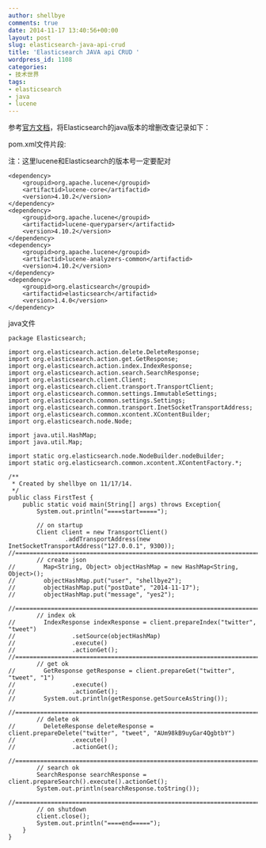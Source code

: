 ```yaml
---
author: shellbye
comments: true
date: 2014-11-17 13:40:56+00:00
layout: post
slug: elasticsearch-java-api-crud
title: 'Elasticsearch JAVA api CRUD '
wordpress_id: 1108
categories:
- 技术世界
tags:
- elasticsearch
- java
- lucene
---
```


参考[官方文档](http://www.elasticsearch.org/guide/en/elasticsearch/client/java-api/current/index.html)，将Elasticsearch的java版本的增删改查记录如下：

pom.xml文件片段:

注：这里lucene和Elasticsearch的版本号一定要配对

    
    <dependency>
        <groupid>org.apache.lucene</groupid>
        <artifactid>lucene-core</artifactid>
        <version>4.10.2</version>
    </dependency>
    <dependency>
        <groupid>org.apache.lucene</groupid>
        <artifactid>lucene-queryparser</artifactid>
        <version>4.10.2</version>
    </dependency>
    <dependency>
        <groupid>org.apache.lucene</groupid>
        <artifactid>lucene-analyzers-common</artifactid>
        <version>4.10.2</version>
    </dependency>
    <dependency>
        <groupid>org.elasticsearch</groupid>
        <artifactid>elasticsearch</artifactid>
        <version>1.4.0</version>
    </dependency>



java文件

    
    package Elasticsearch;
    
    import org.elasticsearch.action.delete.DeleteResponse;
    import org.elasticsearch.action.get.GetResponse;
    import org.elasticsearch.action.index.IndexResponse;
    import org.elasticsearch.action.search.SearchResponse;
    import org.elasticsearch.client.Client;
    import org.elasticsearch.client.transport.TransportClient;
    import org.elasticsearch.common.settings.ImmutableSettings;
    import org.elasticsearch.common.settings.Settings;
    import org.elasticsearch.common.transport.InetSocketTransportAddress;
    import org.elasticsearch.common.xcontent.XContentBuilder;
    import org.elasticsearch.node.Node;
    
    import java.util.HashMap;
    import java.util.Map;
    
    import static org.elasticsearch.node.NodeBuilder.nodeBuilder;
    import static org.elasticsearch.common.xcontent.XContentFactory.*;
    
    /**
     * Created by shellbye on 11/17/14.
     */
    public class FirstTest {
        public static void main(String[] args) throws Exception{
            System.out.println("====start=====");
    
            // on startup
            Client client = new TransportClient()
                    .addTransportAddress(new InetSocketTransportAddress("127.0.0.1", 9300));
    //======================================================================================================================
            // create json
    //        Map<String, Object> objectHashMap = new HashMap<String, Object>();
    //        objectHashMap.put("user", "shellbye2");
    //        objectHashMap.put("postDate", "2014-11-17");
    //        objectHashMap.put("message", "yes2");
    
    //======================================================================================================================
            // index ok
    //        IndexResponse indexResponse = client.prepareIndex("twitter", "tweet")
    //                .setSource(objectHashMap)
    //                .execute()
    //                .actionGet();
    //======================================================================================================================
            // get ok
    //        GetResponse getResponse = client.prepareGet("twitter", "tweet", "1")
    //                .execute()
    //                .actionGet();
    //        System.out.println(getResponse.getSourceAsString());
    
    //======================================================================================================================
            // delete ok
    //        DeleteResponse deleteResponse = client.prepareDelete("twitter", "tweet", "AUm98kB9uyGar4QgbtbY")
    //                .execute()
    //                .actionGet();
    
    //======================================================================================================================
            // search ok
            SearchResponse searchResponse = client.prepareSearch().execute().actionGet();
            System.out.println(searchResponse.toString());
    
    //======================================================================================================================
            // on shutdown
            client.close();
            System.out.println("====end=====");
        }
    }
    
